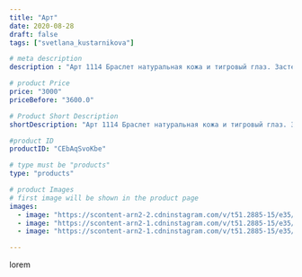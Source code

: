 ```yaml
---
title: "Арт"
date: 2020-08-28
draft: false
tags: ["svetlana_kustarnikova"]

# meta description
description : "Арт 1114 Браслет натуральная кожа и тигровый глаз. Застежка тогл"

# product Price
price: "3000"
priceBefore: "3600.0"

# Product Short Description
shortDescription: "Арт 1114 Браслет натуральная кожа и тигровый глаз. Застежка тогл"

#product ID
productID: "CEbAqSvoKbe"

# type must be "products"
type: "products"

# product Images
# first image will be shown in the product page
images:
  - image: "https://scontent-arn2-2.cdninstagram.com/v/t51.2885-15/e35/118530701_163197022076916_1065809919724196915_n.jpg?_nc_ht=scontent-arn2-2.cdninstagram.com&_nc_cat=100&_nc_ohc=27-5v2gZ2A4AX9V0nzz&se=7&tp=1&oh=8cd70d16c8d02c48b349ec9bdb1e9948&oe=60608B89&ig_cache_key=MjM4NTUwMzMyNzQ0OTUwNTEzOQ%3D%3D.2"
  - image: "https://scontent-arn2-1.cdninstagram.com/v/t51.2885-15/e35/118465675_301075744456571_8589960574939444675_n.jpg?_nc_ht=scontent-arn2-1.cdninstagram.com&_nc_cat=111&_nc_ohc=gQEjVYWt3WMAX-hRhX4&se=7&tp=1&oh=3970a1061a09407654a15d086447d0c4&oe=605F7205&ig_cache_key=MjM4NTUwMzMyNzQ4MjgzODMyNw%3D%3D.2"
  - image: "https://scontent-arn2-1.cdninstagram.com/v/t51.2885-15/e35/118322314_343164600045589_1594463225543495019_n.jpg?_nc_ht=scontent-arn2-1.cdninstagram.com&_nc_cat=101&_nc_ohc=PFMRep2B-4YAX8BM7-w&se=8&tp=1&oh=201aa39e14291f05b27db6b0e2fc8639&oe=605E9F73&ig_cache_key=MjM4NTUwMzMyNzQ2NjA0NjUzNA%3D%3D.2"

---
```

lorem

